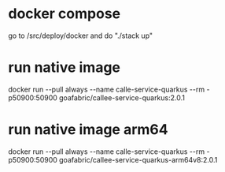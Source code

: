 # docker compose
go to /src/deploy/docker and do "./stack up"

# run native image
docker run --pull always --name calle-service-quarkus --rm -p50900:50900 goafabric/callee-service-quarkus:2.0.1

# run native image arm64
docker run --pull always --name calle-service-quarkus --rm -p50900:50900 goafabric/callee-service-quarkus-arm64v8:2.0.1